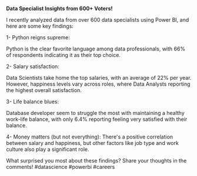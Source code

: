 **Data Specialist Insights from 600+ Voters!**

I recently analyzed data from over 600 data specialists using Power BI, and here are some key findings:



1- Python reigns supreme:

 Python is the clear favorite language among data professionals, with 66% of respondents indicating it as their top choice.

2- Salary satisfaction:

Data Scientists take home the top salaries, with an average of 22% per year. However, happiness levels vary across roles, where Data Analysts reporting the highest overall satisfaction.

3- Life balance blues:

Database developer seem to struggle the most with maintaining a healthy work-life balance, with only 6.4% reporting feeling very satisfied with their balance.

4- Money matters (but not everything): There's a positive correlation between salary and happiness, but other factors like job type and work culture also play a significant role.



What surprised you most about these findings?  Share your thoughts in the comments! #datascience #powerbi #careers
